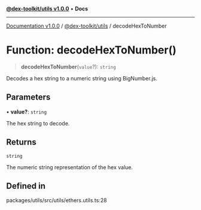 [**@dex-toolkit/utils v1.0.0**](../README.md) • **Docs**

***

[Documentation v1.0.0](../../../packages.md) / [@dex-toolkit/utils](../README.md) / decodeHexToNumber

# Function: decodeHexToNumber()

> **decodeHexToNumber**(`value`?): `string`

Decodes a hex string to a numeric string using BigNumber.js.

## Parameters

• **value?**: `string`

The hex string to decode.

## Returns

`string`

The numeric string representation of the hex value.

## Defined in

packages/utils/src/utils/ethers.utils.ts:28
